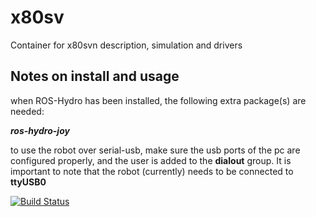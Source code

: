 x80sv
=====

Container for x80svn description, simulation and drivers



Notes on install and usage
-----

when ROS-Hydro has been installed, the following extra package(s) are needed:

___ros-hydro-joy___

to use the robot over serial-usb, make sure the usb ports of the pc are configured properly, and the user is added to the __dialout__ group.
It is important to note that the robot (currently) needs to be connected to __ttyUSB0__




[![Build Status](https://travis-ci.org/SaxionLED/x80sv.svg)](https://travis-ci.org/SaxionLED/x80sv)


